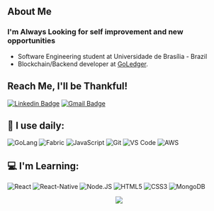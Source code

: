 
## About Me

### I'm Always Looking for self improvement and new opportunities 

- Software Engineering student at Universidade de Brasília - Brazil
- Blockchain/Backend developer at [GoLedger](https://goledger.com.br/). 

## Reach Me, I'll be Thankful!

[![Linkedin Badge](https://img.shields.io/badge/-arthurpaivat-blue?style=plastic&logo=Linkedin&logoColor=white&link=https://www.linkedin.com/in/arthur-paiva-982405199/)](https://www.linkedin.com/in/arthur-paiva-982405199/)
[![Gmail Badge](https://img.shields.io/badge/-arthur001123@gmail.com-c14438?style=plastic&logo=Gmail&logoColor=white&link=mailto:arthur001123@gmail.com)](mailto:arthur001123@gmail.com)

## 🚀 I use daily:

  ![GoLang](https://img.shields.io/badge/-GoLang-blue?style=flat&logo=go)
  ![Fabric](https://img.shields.io/badge/Hyperledger%20Fabric-black?style=flat&logo=Hyperledger)
  ![JavaScript](https://img.shields.io/badge/-JavaScript-black?style=flat&logo=javascript)
  ![Git](https://img.shields.io/badge/-Git-black?style=flat&logo=git)
  ![VS Code](https://img.shields.io/badge/-VS%20Code-007ACC?style=flat&logo=visual-studio-code)
  ![AWS](https://img.shields.io/badge/AWS-232F3E?style=flat&logo=amazon-aws)


## 💻 I'm Learning:

  ![React](https://img.shields.io/badge/-React-3b2e5a?style=plastic&logo=react)
  ![React-Native](https://img.shields.io/badge/-React%20Native-0081CB?style=plastic&logo=react)
  ![Node.JS](https://img.shields.io/badge/-Node.JS-black?style=plastic&logo=Node.js)
  ![HTML5](https://img.shields.io/badge/-HTML5-E34F26?style=plastic&logo=html5&logoColor=white)
  ![CSS3](https://img.shields.io/badge/-CSS3-1572B6?style=plastic&logo=css3)
  ![MongoDB](https://img.shields.io/badge/-MongoDB-black?style=plastic&logo=mongodb)

<p align="center">
 <img align="center" src=https://github-readme-stats.vercel.app/api?username=arthurpaivat&theme=dark&show_icons=true&count_private=true&include_all_commits=true&hide=stars />
<p/>
